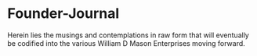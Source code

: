 # Founder-Journal
Herein lies the musings and contemplations in raw form that will eventually be codified into the various William D Mason Enterprises moving forward.
